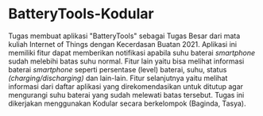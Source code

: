 # BatteryTools-Kodular
Tugas membuat aplikasi "BatteryTools" sebagai Tugas Besar dari mata kuliah Internet of Things dengan Kecerdasan Buatan 2021. Aplikasi ini memiliki fitur dapat memberikan notifikasi apabila suhu baterai _smartphone_ sudah melebihi batas suhu normal. Fitur lain yaitu bisa melihat informasi baterai _smartphone_ seperti persentase (level) baterai, suhu, status _(charging/discharging)_ dan lain-lain. Fitur selanjutnya yaitu melihat informasi dari daftar aplikasi yang direkomendasikan untuk ditutup agar mengurangi suhu baterai yang sudah melewati batas tersebut. Tugas ini dikerjakan menggunakan Kodular secara berkelompok (Baginda, Tasya). 
